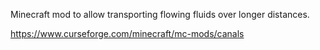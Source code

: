 Minecraft mod to allow transporting flowing fluids over longer distances.

https://www.curseforge.com/minecraft/mc-mods/canals
